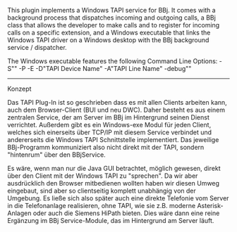 This plugin implements a Windows TAPI service for BBj. It comes with a background process that dispatches incoming and outgoing calls, a BBj class that allows the developer to make calls and to register for incoming calls on a specific extension, and a Windows executable that links the Windows TAPI driver on a Windows desktop with the BBj background service / dispatcher.


The Windows executable features the following Command Line Options:
-S"<server>" 
-P<port> 
-E<extension> 
-D"TAPI Device Name" 
-A"TAPI Line Name" 
-debug"<debugfilename>"

  
********
  
Konzept

  
Das TAPI Plug-In ist so geschrieben dass es mit allen Clients arbeiten kann, auch dem Browser-Client (BUI und neu DWC). Daher besteht es aus einem zentralen Service, der am Server im BBj im Hintergrund seinen Dienst verrichtet. Außerdem gibt es ein Windows-exe Modul für jeden Client, welches sich einerseits über TCP/IP mit diesem Service verbindet und andererseits die Windows TAPI Schnittstelle implementiert. Das jeweilige BBj-Programm kommuniziert also nicht direkt mit der TAPI, sondern "hintenrum" über den BBjService.

Es wäre, wenn man nur die Java GUI betrachtet, möglich gewesen, direkt über den Client mit der Windows TAPI zu "sprechen". Da wir aber ausdrücklich den Browser mitbedienen wollten haben wir diesen Umweg eingebaut, sind aber so clientseitig komplett unabhängig von der Umgebung. Es ließe sich also später auch eine direkte Telefonie vom Server in die Telefonanlage realisieren, ohne TAPI, wie sie z.B. moderne Asterisk-Anlagen oder auch die Siemens HiPath bieten. Dies wäre dann eine reine Ergänzung im BBj Service-Module, das im Hintergrund am Server läuft.
  
